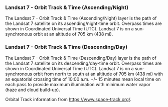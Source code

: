### Landsat 7 - Orbit Track & Time (Ascending/Night)
The Landsat 7 - Orbit Track & Time (Ascending/Night) layer is the path of the Landsat 7 satellite on its ascending/night-time orbit. Overpass times are shown in Coordinated Universal Time (UTC). Landsat 7 is on a sun-synchronous orbit at an altitude of 705 km (438 mi).

### Landsat 7 - Orbit Track & Time (Descending/Day)
The Landsat 7 - Orbit Track & Time (Descending/Day) layer is the path of the Landsat 7 satellite on its descending/day-time orbit. Overpass times are shown in Coordinated Universal Time (UTC). Landsat 7 is on a sun-synchronous orbit from north to south at an altitude of 705 km (438 mi) with an equatorial crossing time of 10:00 a.m. +/- 15 minutes mean local time on each pass to provide maximum illumination with minimum water vapor (haze and cloud build-up).

Orbital Track information from <https://www.space-track.org/>.
